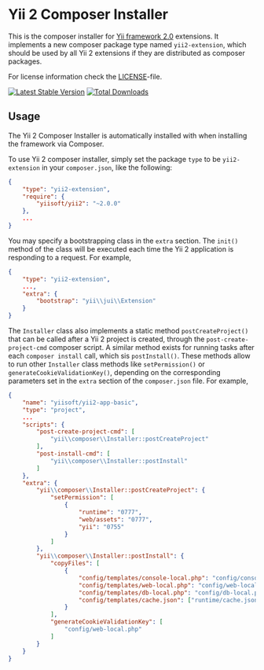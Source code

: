 Yii 2 Composer Installer
========================

This is the composer installer for [Yii framework 2.0](http://www.yiiframework.com) extensions.
It implements a new composer package type named `yii2-extension`,
which should be used by all Yii 2 extensions if they are distributed as composer packages.

For license information check the [LICENSE](LICENSE.md)-file.

[![Latest Stable Version](https://poser.pugx.org/yiisoft/yii2-composer/v/stable.png)](https://packagist.org/packages/yiisoft/yii2-composer)
[![Total Downloads](https://poser.pugx.org/yiisoft/yii2-composer/downloads.png)](https://packagist.org/packages/yiisoft/yii2-composer)


Usage
-----

The Yii 2 Composer Installer is automatically installed with when installing the framework via Composer.

To use Yii 2 composer installer, simply set the package `type` to be `yii2-extension` in your `composer.json`,
like the following:

```json
{
    "type": "yii2-extension",
    "require": {
        "yiisoft/yii2": "~2.0.0"
    },
    ...
}
```

You may specify a bootstrapping class in the `extra` section. The `init()` method of the class will be executed each time
the Yii 2 application is responding to a request. For example,

```json
{
    "type": "yii2-extension",
    ...,
    "extra": {
        "bootstrap": "yii\\jui\\Extension"
    }
}
```

The `Installer` class also implements a static method `postCreateProject()` that can be called after
a Yii 2 project is created, through the `post-create-project-cmd` composer script.
A similar method exists for running tasks after each `composer install` call, which sis `postInstall()`.
These methods allow to run other `Installer` class methods like `setPermission()` or `generateCookieValidationKey()`, 
depending on the corresponding parameters set in the `extra` section of the `composer.json` file.
For example,

```json
{
    "name": "yiisoft/yii2-app-basic",
    "type": "project",
    ...
    "scripts": {
        "post-create-project-cmd": [
            "yii\\composer\\Installer::postCreateProject"
        ],
        "post-install-cmd": [
            "yii\\composer\\Installer::postInstall"
        ]
    },
    "extra": {
        "yii\\composer\\Installer::postCreateProject": {
            "setPermission": [
                {
                    "runtime": "0777",
                    "web/assets": "0777",
                    "yii": "0755"
                }
            ]
        },
        "yii\\composer\\Installer::postInstall": {
            "copyFiles": [
                {
                    "config/templates/console-local.php": "config/console-local.php",
                    "config/templates/web-local.php": "config/web-local.php",
                    "config/templates/db-local.php": "config/db-local.php",
                    "config/templates/cache.json": ["runtime/cache.json", true]
                }
            ],
            "generateCookieValidationKey": [
                "config/web-local.php"
            ]
        }
    }
}
```
